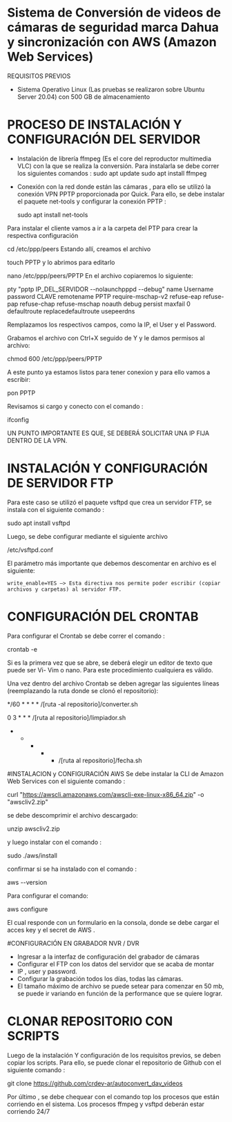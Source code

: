 # Sistema de Conversión de videos de cámaras de seguridad marca Dahua y sincronización con AWS (Amazon Web Services)


REQUISITOS PREVIOS

- Sistema Operativo Linux (Las pruebas se realizaron sobre Ubuntu Server 20.04) con 500 GB de almacenamiento

# PROCESO DE INSTALACIÓN Y CONFIGURACIÓN DEL SERVIDOR

- Instalación de librería ffmpeg (Es el core del reproductor multimedia VLC) con la que se realiza la conversión. 
  Para instalarla se debe correr los siguientes comandos : 
  sudo apt update
  sudo apt install ffmpeg 

- Conexión con la red donde están las cámaras , para ello se utilizó la conexión VPN PPTP proporcionada por Quick.
  Para ello, se debe instalar el paquete net-tools y configurar la conexión PPTP  :
  
  sudo apt install net-tools
  
Para instalar el cliente vamos a ir a la carpeta del PTP para crear la respectiva configuración

cd /etc/ppp/peers
Estando allí, creamos el archivo

touch PPTP
y lo abrimos para editarlo

nano /etc/ppp/peers/PPTP
En el archivo copiaremos lo siguiente:

pty "pptp IP_DEL_SERVIDOR --nolaunchpppd --debug"
name Username
password CLAVE
remotename PPTP
require-mschap-v2
refuse-eap
refuse-pap
refuse-chap
refuse-mschap
noauth
debug
persist
maxfail 0
defaultroute
replacedefaultroute
usepeerdns

Remplazamos los respectivos campos, como la IP, el User y el Password.

Grabamos el archivo con Ctrl+X seguido de Y y le damos permisos al archivo:

chmod 600 /etc/ppp/peers/PPTP

A este punto ya estamos listos para tener conexion y para ello vamos a escribir:

pon PPTP

Revisamos si cargo y conecto con el comando : 

ifconfig

UN PUNTO IMPORTANTE ES QUE, SE DEBERÁ SOLICITAR UNA IP FIJA DENTRO DE LA VPN.

# INSTALACIÓN Y CONFIGURACIÓN DE SERVIDOR FTP

Para este caso se utilizó el paquete vsftpd que crea un servidor FTP, se instala con el siguiente comando :

sudo apt install vsftpd

Luego, se debe configurar mediante el siguiente archivo

/etc/vsftpd.conf

El parámetro más importante que debemos descomentar en archivo es el siguiente:

    write_enable=YES –> Esta directiva nos permite poder escribir (copiar archivos y carpetas) al servidor FTP.
   


# CONFIGURACIÓN DEL CRONTAB 


Para configurar el Crontab se debe correr el comando :

crontab -e

Si es la primera vez que se abre, se deberá elegir un editor de texto que puede ser Vi- Vim o nano. 
Para este procedimiento cualquiera es válido.

Una vez dentro del archivo Crontab se deben agregar las siguientes líneas (reemplazando la ruta donde se clonó el repositorio):

*/60 * * * * /[ruta -al repositorio]/converter.sh

0 3 * * * /[ruta al repositorio]/limpiador.sh

*  *  *  *  *  /[ruta al repositorio]/fecha.sh

#INSTALACION y  CONFIGURACIÓN AWS
Se debe instalar la CLI de Amazon Web Services con el siguiente comando :

curl "https://awscli.amazonaws.com/awscli-exe-linux-x86_64.zip" -o "awscliv2.zip"

se debe descomprimir el archivo descargado:

unzip awscliv2.zip

y luego instalar con el comando :

sudo ./aws/install

confirmar si se ha instalado con el comando :

aws --version

Para configurar el comando:

aws configure

El cual responde con un formulario en la consola, donde se debe cargar el acces key y el secret de AWS .

#CONFIGURACIÓN EN GRABADOR NVR / DVR
- Ingresar a la interfaz de configuración del grabador de cámaras
- Configurar el FTP con los datos del servidor que se acaba de montar
- IP , user y password.
- Configurar la grabación todos los días, todas las cámaras.
- El tamaño máximo de archivo se puede setear para comenzar en 50 mb, se puede ir variando en función de la performance que se quiere lograr.


# CLONAR REPOSITORIO CON SCRIPTS

Luego de la instalación Y configuración  de los requisitos previos, se deben copiar los scripts. 
Para ello, se puede clonar el repositorio de Github con el siguiente comando :

git clone https://github.com/crdev-ar/autoconvert_dav_videos

Por último , se debe chequear con el comando top los procesos que están corriendo en el sistema.
Los procesos ffmpeg y vsftpd deberán estar corriendo 24/7 





